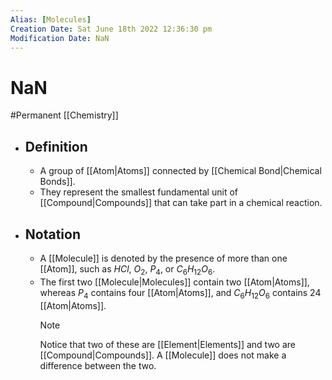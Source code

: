 ```yaml
---
Alias: [Molecules]
Creation Date: Sat June 18th 2022 12:36:30 pm 
Modification Date: NaN
---
```

# NaN
#Permanent [[Chemistry]]

- ## Definition
	- A group of [[Atom|Atoms]] connected by [[Chemical Bond|Chemical Bonds]].
	- They represent the smallest fundamental unit of [[Compound|Compounds]] that can take part in a chemical reaction.
- ## Notation
	- A [[Molecule]] is denoted by the presence of more than one [[Atom]], such as $HCl$, $O_2$, $P_4$, or $C_6H_{12}O_6$.
	- The first two [[Molecule|Molecules]] contain two [[Atom|Atoms]], whereas $P_4$ contains four [[Atom|Atoms]], and $C_6H_{12}O_6$ contains 24 [[Atom|Atoms]].
	  >[!Note]
	  >Notice that two of these are [[Element|Elements]] and two are [[Compound|Compounds]]. A [[Molecule]] does not make a difference between the two.